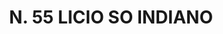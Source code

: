 ---
title: "N. 55 LICIO SO INDIANO"
plant-name: "N. 55"
plant-number: "055"
plant-xml: "/assets/xml/plant055.xml"
plant-img1: "/assets/img/plant055_verso.jpg"
plant-img2: "/assets/img/plant055.jpg"
plant-title: "N. 55 LICIO SO INDIANO"
plant-taxon-link: ""
plant-taxon-content: ""
layout: single-xml
---